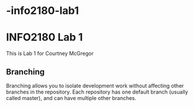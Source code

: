 # -info2180-lab1 
# INFO2180 Lab 1
This is Lab 1 for Courtney McGregor

## Branching
Branching allows you to isolate development work without
affecting other branches in the repository. Each repository
has one default branch (usually called master), and can have
multiple other branches.
